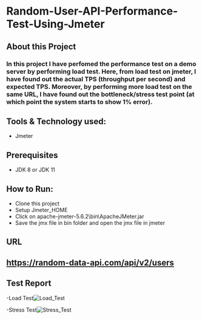 # Random-User-API-Performance-Test-Using-Jmeter

## About this Project
### In this project I have perfomed the performance test on a demo server by performing load test. Here, from load test on jmeter, I have found out the actual TPS (throughput per second) and expected TPS. Moreover, by performing more load test on the same URL, I have found out the bottleneck/stress test point (at which point the system starts to show 1% error).

## Tools & Technology used:
- Jmeter

## Prerequisites
- JDK 8 or JDK 11  

## How to Run:
- Clone this project
- Setup Jmeter_HOME
- Click on apache-jmeter-5.6.2\bin\ApacheJMeter.jar
- Save the jmx file in bin folder and open the jmx file in jmeter

## URL
## https://random-data-api.com/api/v2/users
## Test Report
-Load Test![Load_Test](https://github.com/Niaz2959/Random-User-API-Performance-Test/assets/55870435/c047d57f-09ee-4a07-b12a-7cf2ab2b1cdd)

-Stress Test![Stress_Test](https://github.com/Niaz2959/Random-User-API-Performance-Test/assets/55870435/6447c60b-b91a-43f0-bba5-1598d6dba2b2)

